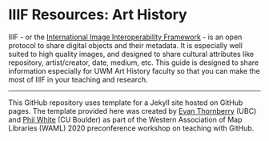 # IIIF Resources: Art History 

IIIF - or the [International Image Interoperability Framework](https://iiif.io/) - is an open protocol to share digital objects and their metadata. It is especially well suited to high quality images, and designed to share cultural attributes like repository, artist/creator, date, medium, etc. This guide is designed to share information especially for UWM Art History faculty so that you can make the most of IIIF in your teaching and research.

---

This GitHub repository uses template for a Jekyll site hosted on GitHub pages. The template provided here was created by [Evan Thornberry](https://github.com/ect123) (UBC) and [Phil White](https://github.com/outpw) (CU Boulder) as part of the Western Association of Map Libraries (WAML) 2020 preconference workshop on teaching with GitHub.
